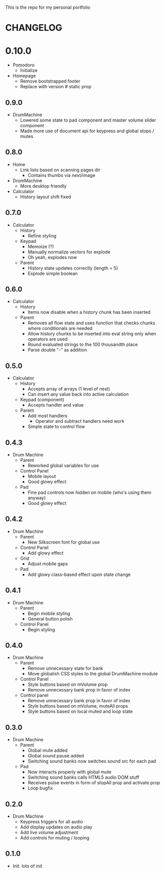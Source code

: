 This is the repo for my personal portfolio

# CHANGELOG

# 0.10.0
  - Pomodoro
    - Initialize
  - Homepage
    - Remove bootstrapped footer
    - Replace with version # static prop

## 0.9.0
  - DrumMachine
    - Lowered some state to pad component and master volume slider component
    - Made more use of document api for keypress and global stops / mutes

## 0.8.0
  - Home
    - Link lists based on scanning pages dir
      - Contains thumbs via next/image
  - DrumMachine
    - More desktop friendly
  - Calculator
    - History layout shift fixed

## 0.7.0
  - Calculator
    - History
      - Refine styling
    - Keypad
      - Memoize (?)
      - Manually normalize vectors for explode
      - Oh yeah, explodes now
    - Parent
      - History state updates correctly (length = 5)
      - Explode simple boolean

## 0.6.0
  - Calculator
    - History
      - Items now disable when a history chunk has been inserted
    - Parent
      - Removes all flow state and uses function that checks chunks where conditionals are needed
      - Allow history chunks to be inserted into eval string only when operators are used
      - Round evaluated strings to the 100 thousandth place
      - Parse double "-" as addition

## 0.5.0
  - Calculator
    - History
      - Accepts array of arrays (1 level of nest)
      - Can insert any value back into active calculation
    - Keypad (component)
      - Accepts handler and value
    - Parent
      - Add most handlers
        - Operator and subtract handlers need work
      - Simple state to control flow

## 0.4.3
  - Drum Machine
    - Parent
      - Reworked global variables for use
    - Control Panel
      - Mobile layout
      - Good glowy effect
    - Pad
      - Fine pad controls now hidden on mobile (who's using them anyway)
      - Good glowy effect

## 0.4.2
  - Drum Machine
    - Parent
      - New Silkscreen font for global use
    - Control Panel
      - Add glowy effect
    - Grid
      - Adjust mobile gaps
    - Pad
      - Add glowy class-based effect upon state change

## 0.4.1
  - Drum Machine
    - Parent
      - Begin mobile styling
      - General button polish
    - Control Panel
      - Begin styling

## 0.4.0
  - Drum Machine
    - Parent
      - Remove unnecessary state for bank
      - Move globalish CSS styles to the global DrumMachine module
    - Control Panel
      - Style buttons based on mVolume prop
      - Remove unnecessary bank prop in favor of index
    - Control panel
      - Remove unnecessary bank prop in favor of index
      - Style buttons based on mVolume, muteAll props
      - Style buttons based on local muted and loop state

## 0.3.0
  - Drum Machine
    - Parent
      - Global mute added
      - Global sound pause added
      - Switching sound banks now switches sound src for each pad
    - Pad
      - Now interacts properly with global mute
      - Switching sound banks calls HTML5 audio DOM stuff
      - Receives pulse events in form of stopAll prop and activate prop
      - Loop bugfix

## 0.2.0
  - Drum Machine
    - Keypress triggers for all audio
    - Add display updates on audio play
    - Add live volume adjustment
    - Add controls for muting / looping

## 0.1.0
  - Init. lots of init
